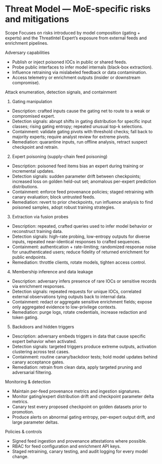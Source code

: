 # Threat Model — MoE-specific risks and mitigations

Scope
Focuses on risks introduced by model composition (gating + experts) and the ThreatIntel Expert’s exposure from external feeds and enrichment pipelines.

Adversary capabilities
- Publish or inject poisoned IOCs in public or shared feeds.
- Probe public interfaces to infer model internals (black-box extraction).
- Influence retraining via mislabeled feedback or data contamination.
- Access telemetry or enrichment outputs (insider or downstream compromise).

Attack enumeration, detection signals, and containment

1) Gating manipulation
- Description: crafted inputs cause the gating net to route to a weak or compromised expert.
- Detection signals: abrupt shifts in gating distribution for specific input classes; rising gating entropy; repeated unusual top-k selections.
- Containment: validate gating pivots with threshold checks; fall back to majority experts; require analyst review for extreme pivots.
- Remediation: quarantine inputs, run offline analysis, retract suspect checkpoint and retrain.

2) Expert poisoning (supply-chain feed poisoning)
- Description: poisoned feed items bias an expert during training or incremental updates.
- Detection signals: sudden parameter drift between checkpoints; increased loss on golden held-out set; anomalous per-expert prediction distributions.
- Containment: enforce feed provenance policies; staged retraining with canary evaluation; block untrusted feeds.
- Remediation: revert to prior checkpoints, run influence analysis to find poisoned samples, adopt robust training strategies.

3) Extraction via fusion probes
- Description: repeated, crafted queries used to infer model behavior or reconstruct training data.
- Detection signals: high-rate probing, low-entropy outputs for diverse inputs, repeated near-identical responses to crafted sequences.
- Containment: authentication + rate-limiting; randomized response noise for unauthenticated users; reduce fidelity of returned enrichment for public endpoints.
- Remediation: throttle clients, rotate models, tighten access control.

4) Membership inference and data leakage
- Description: adversary infers presence of rare IOCs or sensitive records via enrichment responses.
- Detection signals: repeated requests for unique IOCs, correlated external observations tying outputs back to internal data.
- Containment: redact or aggregate sensitive enrichment fields; expose only aggregated evidence to low-privilege contexts.
- Remediation: purge logs, rotate credentials, increase redaction and token gating.

5) Backdoors and hidden triggers
- Description: adversary embeds triggers in data that cause specific expert behavior when activated.
- Detection signals: targeted triggers produce extreme outputs, activation clustering across test cases.
- Containment: routine canary/backdoor tests; hold model updates behind canary acceptance gates.
- Remediation: retrain from clean data, apply targeted pruning and adversarial filtering.

Monitoring & detection
- Maintain per-feed provenance metrics and ingestion signatures.
- Monitor gating/expert distribution drift and checkpoint parameter delta metrics.
- Canary test every proposed checkpoint on golden datasets prior to promotion.
- Produce alerts on abnormal gating entropy, per-expert output drift, and large parameter deltas.

Policies & controls
- Signed feed ingestion and provenance attestations where possible.
- RBAC for feed configuration and enrichment API keys.
- Staged retraining, canary testing, and audit logging for every model change.
